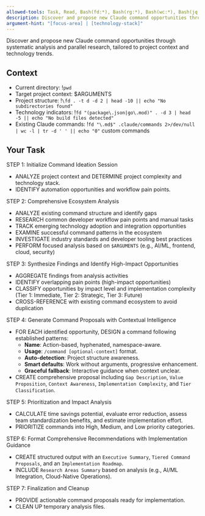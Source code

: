 ```yaml
---
allowed-tools: Task, Read, Bash(fd:*), Bash(rg:*), Bash(wc:*), Bash(jq:*), Bash(gdate:*), Bash(eza:*)
description: Discover and propose new Claude command opportunities through systematic analysis and parallel research.
argument-hint: "[focus-area] | [technology-stack]"
---
```


Discover and propose new Claude command opportunities through systematic analysis and parallel research, tailored to project context and technology trends.

## Context

- Current directory: !`pwd`
- Target project context: $ARGUMENTS
- Project structure: !`\fd . -t d -d 2 | head -10 || echo "No subdirectories found"`
- Technology indicators: !`fd "(package\.json|go\.mod)" . -d 3 | head -5 || echo "No build files detected"`
- Existing Claude commands: !`fd "\.md$" .claude/commands 2>/dev/null | wc -l | tr -d ' ' || echo "0"` custom commands

## Your Task

STEP 1: Initialize Command Ideation Session

- ANALYZE project context and DETERMINE project complexity and technology stack.
- IDENTIFY automation opportunities and workflow pain points.

STEP 2: Comprehensive Ecosystem Analysis

- ANALYZE existing command structure and identify gaps
- RESEARCH common developer workflow pain points and manual tasks
- TRACK emerging technology adoption and integration opportunities
- EXAMINE successful command patterns in the ecosystem
- INVESTIGATE industry standards and developer tooling best practices
- PERFORM focused analysis based on `$ARGUMENTS` (e.g., AI/ML, frontend, cloud, security)

STEP 3: Synthesize Findings and Identify High-Impact Opportunities

- AGGREGATE findings from analysis activities
- IDENTIFY overlapping pain points (high-impact opportunities)
- CLASSIFY opportunities by impact level and implementation complexity (Tier 1: Immediate, Tier 2: Strategic, Tier 3: Future)
- CROSS-REFERENCE with existing command ecosystem to avoid duplication

STEP 4: Generate Command Proposals with Contextual Intelligence

- FOR EACH identified opportunity, DESIGN a command following established patterns:
  - **Name**: Action-based, hyphenated, namespace-aware.
  - **Usage**: `/command [optional-context]` format.
  - **Auto-detection**: Project structure awareness.
  - **Smart defaults**: Work without arguments, progressive enhancement.
  - **Graceful fallback**: Interactive guidance when context unclear.
- CREATE comprehensive proposal including `Gap Description`, `Value Proposition`, `Context Awareness`, `Implementation Complexity`, and `Tier Classification`.

STEP 5: Prioritization and Impact Analysis

- CALCULATE time savings potential, evaluate error reduction, assess team standardization benefits, and estimate implementation effort.
- PRIORITIZE commands into High, Medium, and Low priority categories.

STEP 6: Format Comprehensive Recommendations with Implementation Guidance

- CREATE structured output with an `Executive Summary`, `Tiered Command Proposals`, and an `Implementation Roadmap`.
- INCLUDE `Research Areas Summary` based on analysis (e.g., AI/ML Integration, Cloud-Native Operations).

STEP 7: Finalization and Cleanup

- PROVIDE actionable command proposals ready for implementation.
- CLEAN UP temporary analysis files.
